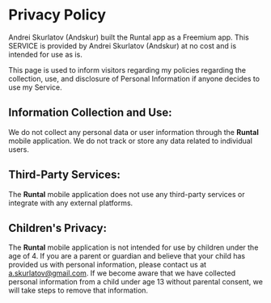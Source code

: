 # Privacy Policy
Andrei Skurlatov (Andskur) built the Runtal app as a Freemium app. This SERVICE is provided by Andrei Skurlatov (Andskur) at no cost and is intended for use as is.

This page is used to inform visitors regarding my policies regarding the collection, use, and disclosure of Personal Information if anyone decides to use my Service.

## Information Collection and Use:

We do not collect any personal data or user information through the **Runtal** mobile application. We do not track or store any data related to individual users.

## Third-Party Services:

The **Runtal** mobile application does not use any third-party services or integrate with any external platforms.

## Children's Privacy:

The **Runtal** mobile application is not intended for use by children under the age of 4. 
If you are a parent or guardian and believe that your child has provided us with personal information, please contact us at a.skurlatov@gmail.com. 
If we become aware that we have collected personal information from a child under age 13 without parental consent, we will take steps to remove that information.
